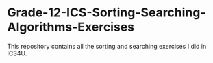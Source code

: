 # Grade-12-ICS-Sorting-Searching-Algorithms-Exercises
This repository contains all the sorting and searching exercises I did in ICS4U.

